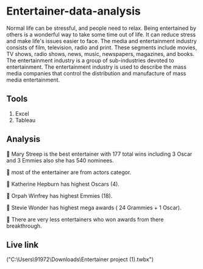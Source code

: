 
# Entertainer-data-analysis

Normal life can be stressful, and people need to relax. Being entertained by others is a
wonderful way to take some time out of life. It can reduce stress and make life's issues
easier to face. The media and entertainment industry consists of film, television, radio
and print. These segments include movies, TV shows, radio shows, news, music,
newspapers, magazines, and books. The entertainment industry is a group of
sub-industries devoted to entertainment. The entertainment industry is used to
describe the mass media companies that control the distribution and manufacture of
mass media entertainment.


## Tools

1. Excel
2. Tableau


## Analysis

 Mary Streep is the best entertainer with 177 total wins including 3 Oscar and 3 Emmies also she has 540 nominees.

 most of the entertainer are from actors categor.

 Katherine Hepburn has highest Oscars (4).

 Orpah Winfrey has highest Emmies (18).

 Stevie Wonder has highest mega awards ( 24 Grammies + 1 Oscar).

 There are very less entertainers who won awards from there breakthrough.
## Live link

("C:\Users\91972\Downloads\Entertainer project (1).twbx")

